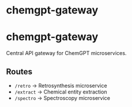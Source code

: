 # chemgpt-gateway
# chemgpt-gateway

Central API gateway for ChemGPT microservices.

## Routes

- `/retro` → Retrosynthesis microservice
- `/extract` → Chemical entity extraction
- `/spectro` → Spectroscopy microservice
